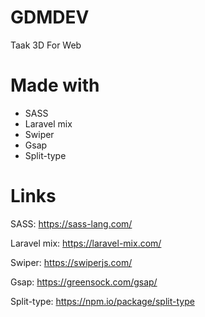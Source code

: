 # GDMDEV
Taak 3D For Web

# Made with
- SASS
- Laravel mix
- Swiper
- Gsap
- Split-type

# Links
SASS: https://sass-lang.com/

Laravel mix: https://laravel-mix.com/

Swiper: https://swiperjs.com/

Gsap: https://greensock.com/gsap/

Split-type: https://npm.io/package/split-type